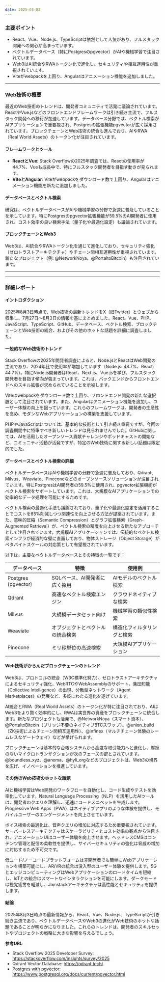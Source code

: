 ```yaml
---
date: 2025-08-03
---
```


### 主要ポイント
- React、Vue、Node.js、TypeScriptは依然として人気があり、フルスタック開発への関心が高まっています。
- ベクトルデータベース（特にPostgresのpgvector）がAIや機械学習で注目されています。
- Web3はAI統合やRWAトークン化で進化し、セキュリティや相互運用性が重視されています。
- Viteがwebpackを上回り、Angularはアニメーション機能を追加しました。

---

### Web技術の概要
最近のWeb技術のトレンドは、開発者コミュニティで活発に議論されています。ReactやVue.jsなどのフロントエンドフレームワークは引き続き主流で、フルスタック開発への移行が加速しています。データベース分野では、ベクトル検索がAIアプリケーションで重要視され、Postgresの拡張機能pgvectorが広く採用されています。ブロックチェーンとWeb技術の統合も進んでおり、AIやRWA（Real World Assets）のトークン化が注目されています。

#### フレームワークとツール
- **ReactとVue**: Stack Overflowの2025年調査では、Reactの使用率が44.7%、Vueも成長中で、特にフルスタック開発者を目指す動きが見られます。
- **ViteとAngular**: Viteがwebpackをダウンロード数で上回り、Angularはアニメーション機能を新たに追加しました。

#### データベースとベクトル検索
研究は、ベクトルデータベースがAIや機械学習の分野で急速に普及していることを示しています。特にPostgresのpgvector拡張機能が59.5%のAI開発者に使用され、コスト効率の良い検索手法（量子化や最適化設定）も議論されています。

#### ブロックチェーンとWeb3
Web3は、AI統合やRWAトークン化を通じて進化しており、セキュリティ強化（ゼロトラストアーキテクチャ）やチェーン間相互運用性が重視されています。新たなプロジェクト（例: @NetworkNoya、@PortaltoBitcoin）も注目されています。

---

---

### 詳細レポート

#### イントロダクション
2025年8月3日時点で、Web技術の最新トレンドをX（旧Twitter）とウェブから収集し、7月27日～8月3日の情報を基にまとめました。React、Vue、PHP、JavaScript、TypeScript、GitHub、データベース、ベクトル検索、ブロックチェーンとWeb技術の統合、およびその他のホットな話題を詳細に調査しました。

#### 一般的なWeb技術のトレンド
Stack Overflowの2025年開発者調査によると、Node.jsとReactはWeb開発の主流であり、2024年比で使用率が増加しています（Node.js: 48.7%、React: 44.7%）。特にNode.js開発者はReact、Next.js、Vue.jsを学び、フルスタック開発者を目指す傾向が強まっています。これは、バックエンドからフロントエンドへのスキル拡張が求められていることを示唆します。

Viteはwebpackをダウンロード数で上回り、フロントエンド開発の新たな選択肢として注目されています。また、Angularはアニメーション機能を追加し、ユーザー体験の向上を図っています。これらのフレームワークは、開発者の生産性を高め、モダンなWebアプリケーションの構築を支援しています。

PHPやJavaScriptについては、基本的な技術として引き続き重要ですが、今回の調査期間中に特筆すべき新しいトレンドは見られませんでした。GitHubに関しては、AIを活用したオープンソース貢献チャレンジやポッドキャストの開始など、コミュニティ活動が活発ですが、特定のWeb技術に関する新しい話題は限定的でした。

#### データベースとベクトル検索の詳細
ベクトルデータベースはAIや機械学習の分野で急速に普及しており、Qdrant、Milvus、Weaviate、Pineconeなどのオープンソースソリューションが注目されています。特にPostgresはAI開発者の59.5%に使用され、pgvector拡張機能がベクトル検索をサポートしています。これは、大規模なAIアプリケーションでの効率的なデータ処理を可能にするためです。

ベクトル検索の最適化手法も議論されており、量子化や最適化設定を活用することでコストを85%削減しつつ関連性を向上させる方法が提案されています。また、意味的圧縮（Semantic Compression）とグラフ拡張検索（Graph-Augmented Retrieval）が、ベクトル検索の精度を向上させる新たなアプローチとして注目されています。大規模AIアプリケーションでは、伝統的なベクトル検索インフラが経済的な壁に直面しており、物体ストレージ（Object Storage）がペタバイトスケールの対応策として有望視されています。

以下は、主要なベクトルデータベースとその特徴の一覧です：

| **データベース** | **特徴**                              | **使用例**                     |
|------------------|---------------------------------------|-------------------------------|
| Postgres (pgvector) | SQLベース、AI開発者に広く採用         | AIモデルのベクトル検索         |
| Qdrant           | 高速なベクトル検索エンジン            | クラウドネイティブな検索       |
| Milvus           | 大規模データセット向け                | 機械学習の類似性検索          |
| Weaviate         | オブジェクトとベクトルの統合検索       | 構造化フィルタリングと検索     |
| Pinecone         | ミリ秒単位の高速検索                 | 大規模AIアプリケーション       |

#### Web技術がからんだブロックチェーンのトレンド
Web3は、プロトコルの統合（W3C標準化努力）、ゼロトラストアーキテクチャによるセキュリティ強化、WebRTCやWebAssemblyのサポート、集団知能（Collective Intelligence）の出現、分散型ネットワーク（Agent Marketplaces）の発展など、多岐にわたる進化を遂げています。

AI統合とRWA（Real World Assets）のトークン化が特に注目されており、AIはWeb3をより賢く効率的にし、RWAは実世界の資産をブロックチェーンに統合します。新たなプロジェクトも活発で、@NetworkNoya（スマート資本）、@PortaltoBitcoin（ブリッジ不要のネイティブBTCスワップ）、@union_build（ZK技術によるチェーン間相互運用性）、@infinex（マルチチェーン体験のシームレスなゲートウェイ）などが挙げられます。

ブロックチェーンは基本的な台帳システムから高度な取引能力へと進化し、摩擦のないマイクロトランザクションが次のフェーズの鍵とされています。@boundless_xyz、@anoma、@hyli_orgなどのプロジェクトは、Web3の境界を広げ、イノベーションを推進しています。

#### その他のWeb技術のホットな話題
AIと機械学習はWeb開発のワークフローを自動化し、コード生成やテストを効率化しています。Natural Language Processing（NLP）を活用したAIツールは、開発者のクエリを理解し、迅速にコードスニペットを生成します。Progressive Web Apps（PWA）はネイティブアプリのような体験を提供し、モバイルユーザーのエンゲージメントを向上させています。

ボイス検索の最適化は、音声クエリの増加に対応するため重要視されています。サーバーレスアーキテクチャはスケーラビリティとコスト効率の観点から注目され、アニメーションUIはユーザー体験を向上させます。ヘッドレスCMSはコンテンツ管理と配信の柔軟性を提供し、サイバーセキュリティの強化は脅威の増加に対応するため不可欠です。

低コード/ノーコードプラットフォームは非開発者でも簡単にWebアプリケーションを構築可能にし、AR/VRの統合は没入型のユーザー体験を提供します。5GとエッジコンピューティングはWebアプリケーションのロードタイムを短縮し、IoTとの統合はスマートなインタラクションを可能にします。ダークモードは視覚疲労を軽減し、Jamstackアーキテクチャは高性能とセキュリティを提供します。

#### 結論
2025年8月3日時点の最新情報から、React、Vue、Node.js、TypeScriptが引き続き主流であり、ベクトルデータベースやWeb3の進化がWeb技術のホットな話題であることが明らかになりました。これらのトレンドは、開発者のスキルセットやプロジェクトの戦略に大きな影響を与えるでしょう。

**参考URL**:
- Stack Overflow 2025 Developer Survey: https://stackoverflow.com/insights/survey/2025
- Qdrant Vector Database: https://qdrant.tech/
- Postgres with pgvector: https://www.postgresql.org/docs/current/pgvector.html
